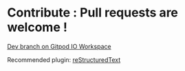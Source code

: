 # Contribute : Pull requests are welcome !

[Dev branch on Gitpod IO Workspace](https://gitpod.io/#https://github.com/playerla/flask-socketio-lit-html/tree/Dev)

Recommended plugin: [reStructuredText](https://marketplace.visualstudio.com/_apis/public/gallery/publishers/lextudio/vsextensions/restructuredtext/113.0.0/vspackage)